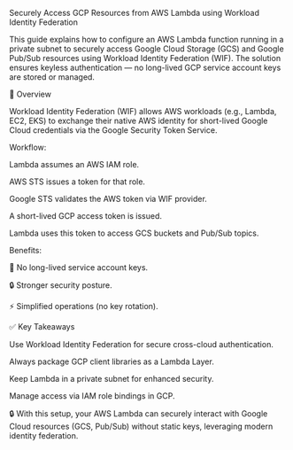 Securely Access GCP Resources from AWS Lambda using Workload Identity Federation

This guide explains how to configure an AWS Lambda function running in a private subnet to securely access Google Cloud Storage (GCS) and Google Pub/Sub resources using Workload Identity Federation (WIF).
The solution ensures keyless authentication — no long-lived GCP service account keys are stored or managed.

🚀 Overview

Workload Identity Federation (WIF) allows AWS workloads (e.g., Lambda, EC2, EKS) to exchange their native AWS identity for short-lived Google Cloud credentials via the Google Security Token Service.

Workflow:

Lambda assumes an AWS IAM role.

AWS STS issues a token for that role.

Google STS validates the AWS token via WIF provider.

A short-lived GCP access token is issued.

Lambda uses this token to access GCS buckets and Pub/Sub topics.

Benefits:

🔑 No long-lived service account keys.

🔒 Stronger security posture.

⚡ Simplified operations (no key rotation).


✅ Key Takeaways

Use Workload Identity Federation for secure cross-cloud authentication.

Always package GCP client libraries as a Lambda Layer.

Keep Lambda in a private subnet for enhanced security.

Manage access via IAM role bindings in GCP.

🔒 With this setup, your AWS Lambda can securely interact with Google Cloud resources (GCS, Pub/Sub) without static keys, leveraging modern identity federation.
